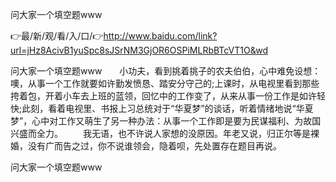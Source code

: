问大家一个填空题www

👉最/新/观/看/入/口/👉http://www.baidu.com/link?url=jHz8AcivB1yuSpc8sJSrNM3GjOR6OSPiMLRbBTcVT1O&wd

问大家一个填空题www　　小功夫，看到挑着挑子的农夫伯伯，心中难免设想：噢，从事一个工作就要如许勤发愤恳、踏安分守己的;上课时，从电视里看到那些挎着包，开着小车去上班的蓝领，回忆中的工作变了，从来从事一份工作是如许轻快;此刻，看着电视里、书报上习总统对于“华夏梦”的谈话，听着情绪地说“华夏梦”，心中对工作又萌生了另一种办法：从事一个工作即是要为民谋福利、为故国兴盛而全力。
　　我无语，也不许说人家想的没原因。年老又说，归正尔等是裸婚，没有广而告之过，你不说谁领会，隐着呗，先处置存在题目再说。


问大家一个填空题www
